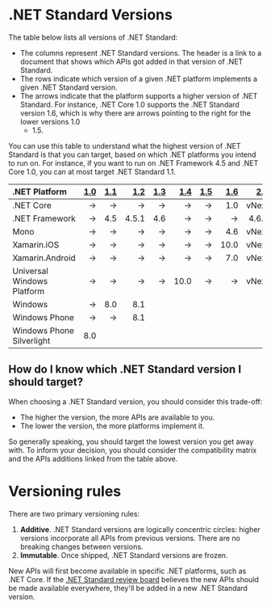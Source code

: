 # .NET Standard Versions

The table below lists all versions of .NET Standard:

* The columns represent .NET Standard versions. The header is a link to a
  document that shows which APIs got added in that version of .NET Standard.
* The rows indicate which version of a given .NET platform implements a given
  .NET Standard version.
* The arrows indicate that the platform supports a higher version of .NET
  Standard. For instance, .NET Core 1.0 supports the .NET Standard version 1.6,
  which is why there are arrows pointing to the right for the lower versions 1.0
  - 1.5.

You can use this table to understand what the highest version of .NET Standard
is that you can target, based on which .NET platforms you intend to run on. For
instance, if you want to run on .NET Framework 4.5 and .NET Core 1.0, you can at
most target .NET Standard 1.1.

|.NET Platform              | [1.0]| [1.1]| [1.2]| [1.3]| [1.4]| [1.5]| [1.6]| [2.0]|
|:--------------------------|-----:|-----:|-----:|-----:|-----:|-----:|-----:|-----:|
|.NET Core                  |&rarr;|&rarr;|&rarr;|&rarr;|&rarr;|&rarr;|   1.0| vNext|
|.NET Framework             |&rarr;|  4.5 | 4.5.1|   4.6|&rarr;|&rarr;|&rarr;| 4.6.1|
|Mono                       |&rarr;|&rarr;|&rarr;|&rarr;|&rarr;|&rarr;|   4.6| vNext|
|Xamarin.iOS                |&rarr;|&rarr;|&rarr;|&rarr;|&rarr;|&rarr;|  10.0| vNext|
|Xamarin.Android            |&rarr;|&rarr;|&rarr;|&rarr;|&rarr;|&rarr;|   7.0| vNext|
|Universal Windows Platform |&rarr;|&rarr;|&rarr;|&rarr;|  10.0|&rarr;|&rarr;| vNext|
|Windows                    |&rarr;|   8.0|   8.1|      |      |      |      |      |
|Windows Phone              |&rarr;|&rarr;|   8.1|      |      |      |      |      |
|Windows Phone Silverlight  |   8.0|      |      |      |      |      |      |      |

[1.0]: versions/netstandard1.0.md
[1.1]: versions/netstandard1.1.md
[1.2]: versions/netstandard1.2.md
[1.3]: versions/netstandard1.3.md
[1.4]: versions/netstandard1.4.md
[1.5]: versions/netstandard1.5.md
[1.6]: versions/netstandard1.6.md
[2.0]: versions/netstandard2.0.md

## How do I know which .NET Standard version I should target?

When choosing a .NET Standard version, you should consider this trade-off:

* The higher the version, the more APIs are available to you.
* The lower the version, the more platforms implement it.

So generally speaking, you should target the lowest version you get away with.
To inform your decision, you should consider the compatibility matrix and the
APIs additions linked from the table above.

# Versioning rules

There are two primary versioning rules:

1. **Additive**. .NET Standard versions are logically concentric circles: higher
   versions incorporate all APIs from previous versions. There are no breaking
   changes between versions.
2. **Immutable**. Once shipped, .NET Standard versions are frozen.

New APIs will first become available in specific .NET platforms, such as .NET
Core. If the [.NET Standard review board][netstandard-board] believes the new
APIs should be made available everywhere, they'll be added in a new .NET
Standard version.

[netstandard-board]: review-board/README.md